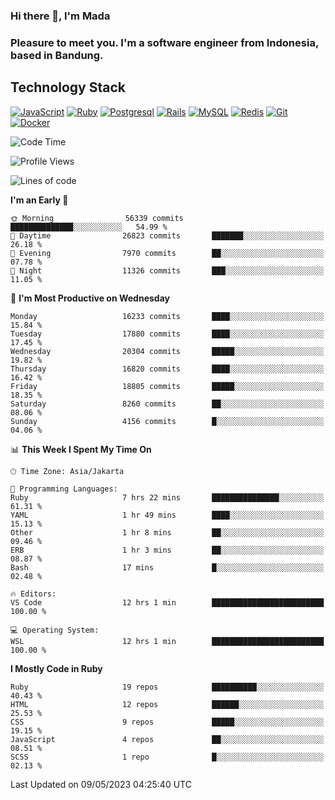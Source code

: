 ### Hi there 👋, I'm Mada
### Pleasure to meet you. I'm a software engineer from Indonesia, based in Bandung.

## Technology Stack

[![JavaScript](https://img.shields.io/badge/-JavaScript-%23F7DF1C?style=flat-square&logo=javascript&logoColor=000000&labelColor=%23F7DF1C&color=%23FFCE5A)](https://www.javascript.com/)
[![Ruby](https://img.shields.io/badge/Ruby-CC342D?style=flat-square&logo=ruby&logoColor=white)](https://www.ruby-lang.org/en/)
[![Postgresql](https://img.shields.io/badge/PostgreSQL-316192?style=flat-square&logo=postgresql&logoColor=ffffff)](https://www.postgresql.org/)
[![Rails](https://img.shields.io/badge/Ruby_on_Rails-CC0000?style=flat-square&logo=ruby-on-rails&logoColor=white)](https://rubyonrails.org/)
[![MySQL](https://img.shields.io/badge/-MySQL-4479A1?style=flat-square&logo=MySQL&logoColor=ffffff)](https://www.mysql.com/)
[![Redis](https://img.shields.io/badge/-Redis-DC382D?style=flat-square&logo=Redis&logoColor=ffffff)](https://redis.io/)
[![Git](https://img.shields.io/badge/-Git-%23F05032?style=flat-square&logo=git&logoColor=%23ffffff)](https://git-scm.com/)
[![Docker](https://img.shields.io/badge/-Docker-2496ED?style=flat-square&logo=docker&logoColor=ffffff)](https://www.docker.com/)
<!--
**madaarya/madaarya** is a ✨ _special_ ✨ repository because its `README.md` (this file) appears on your GitHub profile.

Here are some ideas to get you started:

- 🔭 I’m currently working on ...
- 🌱 I’m currently learning ...
- 👯 I’m looking to collaborate on ...
- 🤔 I’m looking for help with ...
- 💬 Ask me about ...
- 📫 How to reach me: ...
- 😄 Pronouns: ...
- ⚡ Fun fact: ...
-->
<!--START_SECTION:waka-->
![Code Time](http://img.shields.io/badge/Code%20Time-5%2C362%20hrs%2021%20mins-blue)

![Profile Views](http://img.shields.io/badge/Profile%20Views-0-blue)

![Lines of code](https://img.shields.io/badge/From%20Hello%20World%20I%27ve%20Written-38.9%20million%20lines%20of%20code-blue)

**I'm an Early 🐤** 

```text
🌞 Morning                56339 commits       ██████████████░░░░░░░░░░░   54.99 % 
🌆 Daytime                26823 commits       ███████░░░░░░░░░░░░░░░░░░   26.18 % 
🌃 Evening                7970 commits        ██░░░░░░░░░░░░░░░░░░░░░░░   07.78 % 
🌙 Night                  11326 commits       ███░░░░░░░░░░░░░░░░░░░░░░   11.05 % 
```
📅 **I'm Most Productive on Wednesday** 

```text
Monday                   16233 commits       ████░░░░░░░░░░░░░░░░░░░░░   15.84 % 
Tuesday                  17880 commits       ████░░░░░░░░░░░░░░░░░░░░░   17.45 % 
Wednesday                20304 commits       █████░░░░░░░░░░░░░░░░░░░░   19.82 % 
Thursday                 16820 commits       ████░░░░░░░░░░░░░░░░░░░░░   16.42 % 
Friday                   18805 commits       █████░░░░░░░░░░░░░░░░░░░░   18.35 % 
Saturday                 8260 commits        ██░░░░░░░░░░░░░░░░░░░░░░░   08.06 % 
Sunday                   4156 commits        █░░░░░░░░░░░░░░░░░░░░░░░░   04.06 % 
```


📊 **This Week I Spent My Time On** 

```text
🕑︎ Time Zone: Asia/Jakarta

💬 Programming Languages: 
Ruby                     7 hrs 22 mins       ███████████████░░░░░░░░░░   61.31 % 
YAML                     1 hr 49 mins        ████░░░░░░░░░░░░░░░░░░░░░   15.13 % 
Other                    1 hr 8 mins         ██░░░░░░░░░░░░░░░░░░░░░░░   09.46 % 
ERB                      1 hr 3 mins         ██░░░░░░░░░░░░░░░░░░░░░░░   08.87 % 
Bash                     17 mins             █░░░░░░░░░░░░░░░░░░░░░░░░   02.48 % 

🔥 Editors: 
VS Code                  12 hrs 1 min        █████████████████████████   100.00 % 

💻 Operating System: 
WSL                      12 hrs 1 min        █████████████████████████   100.00 % 
```

**I Mostly Code in Ruby** 

```text
Ruby                     19 repos            ██████████░░░░░░░░░░░░░░░   40.43 % 
HTML                     12 repos            ██████░░░░░░░░░░░░░░░░░░░   25.53 % 
CSS                      9 repos             █████░░░░░░░░░░░░░░░░░░░░   19.15 % 
JavaScript               4 repos             ██░░░░░░░░░░░░░░░░░░░░░░░   08.51 % 
SCSS                     1 repo              █░░░░░░░░░░░░░░░░░░░░░░░░   02.13 % 
```




 Last Updated on 09/05/2023 04:25:40 UTC
<!--END_SECTION:waka-->

